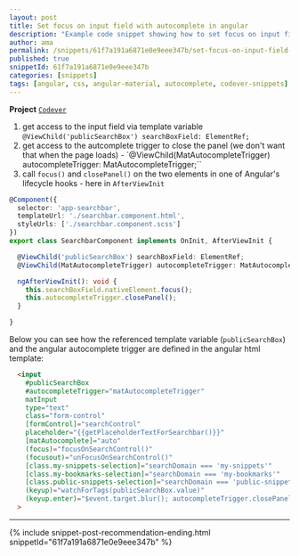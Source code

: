 ```yaml
---
layout: post
title: Set focus on input field with autocomplete in angular
description: "Example code snippet showing how to set focus on input field with autocomplete in angular material"
author: ama
permalink: /snippets/61f7a191a6871e0e9eee347b/set-focus-on-input-field-with-autocomplete-in-angular
published: true
snippetId: 61f7a191a6871e0e9eee347b
categories: [snippets]
tags: [angular, css, angular-material, autocomplete, codever-snippets]
---
```


**Project** [`Codever`](https://www.codever.dev)

1. get access to the input field via template variable `@ViewChild('publicSearchBox') searchBoxField: ElementRef;`
2. get access to the autcomplete trigger to close the panel (we don't want that when the page loads) - `@ViewChild(MatAutocompleteTrigger) autocompleteTrigger: MatAutocompleteTrigger;``
3. call `focus()` and `closePanel()` on the two elements in one of Angular's lifecycle hooks - here in `AfterViewInit`

```typescript
@Component({
  selector: 'app-searchbar',
  templateUrl: './searchbar.component.html',
  styleUrls: ['./searchbar.component.scss']
})
export class SearchbarComponent implements OnInit, AfterViewInit {

  @ViewChild('publicSearchBox') searchBoxField: ElementRef;
  @ViewChild(MatAutocompleteTrigger) autocompleteTrigger: MatAutocompleteTrigger;

  ngAfterViewInit(): void {
    this.searchBoxField.nativeElement.focus();
    this.autocompleteTrigger.closePanel();
  }

}
```

Below you can see how the referenced template variable (`publicSearchBox`) and the angular autocomplete trigger are defined in the angular html template:

```html
  <input
    #publicSearchBox
    #autocompleteTrigger="matAutocompleteTrigger"
    matInput
    type="text"
    class="form-control"
    [formControl]="searchControl"
    placeholder="{{getPlaceholderTextForSearchbar()}}"
    [matAutocomplete]="auto"
    (focus)="focusOnSearchControl()"
    (focusout)="unFocusOnSearchControl()"
    [class.my-snippets-selection]="searchDomain === 'my-snippets'"
    [class.my-bookmarks-selection]="searchDomain === 'my-bookmarks'"
    [class.public-snippets-selection]="searchDomain === 'public-snippets'"
    (keyup)="watchForTags(publicSearchBox.value)"
    (keyup.enter)="$event.target.blur(); autocompleteTrigger.closePanel();searchBookmarksFromSearchBox(publicSearchBox.value)"
  >
```

<hr/>

 {% include snippet-post-recommendation-ending.html snippetId="61f7a191a6871e0e9eee347b" %}
